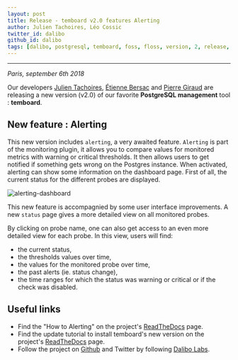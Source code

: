 ```yaml
---
layout: post
title: Release - temboard v2.0 features Alerting
author: Julien Tachoires, Léo Cossic
twitter_id: dalibo
github_id: dalibo
tags: [dalibo, postgresql, temboard, foss, floss, version, 2, release, 2018]
---
```


---

*Paris, september 6th 2018*

Our developers [Julien Tachoires](https://github.com/julmon), [Étienne Bersac](https://github.com/bersace) and [Pierre Giraud](https://github.com/pgiraud) are releasing a new version (v2.0) of our favorite **PostgreSQL management** tool : **temboard**.

<!--MORE-->

## New feature : Alerting

This new version includes `alerting`, a very awaited feature. `Alerting` is part of the monitoring plugin, it allows you to compare values for monitored metrics with warning or critical thresholds. It then allows users to get notified if something gets wrong on the Postgres instance.
When activated, alerting can show some information on the dashboard page. First of all, the current status for the different probes are displayed.

![alerting-dashboard](https://raw.githubusercontent.com/dalibo/blog/temboard2.0/img/alerting_dashboard.png)

This new feature is accompagnied by some user interface improvements. A new `status` page gives a more detailed view on all monitored probes. 

By clicking on probe name, one can also get access to an even more detailed view for each probe. In this view, users will find:

   * the current status,
   * the thresholds values over time,
   * the values for the monitored probe over time,
   * the past alerts (ie. status change),
   * the time ranges for which the status was warning or critical or if the check was disabled.


## Useful links

   * Find the "How to Alerting" on the project's [ReadTheDocs](https://temboard.readthedocs.io/en/latest/temboard-howto-alerting/) page.
   * Find the update tutorial to install temboard's new version on the project's [ReadTheDocs](https://temboard.readthedocs.io/en/latest/temboard-upgrade-1.2-2.0/) page.
   * Follow the project on [Github](https://github.com/dalibo/temboard) and Twitter by following [Dalibo Labs](https://twitter.com/DaliboLabs).
